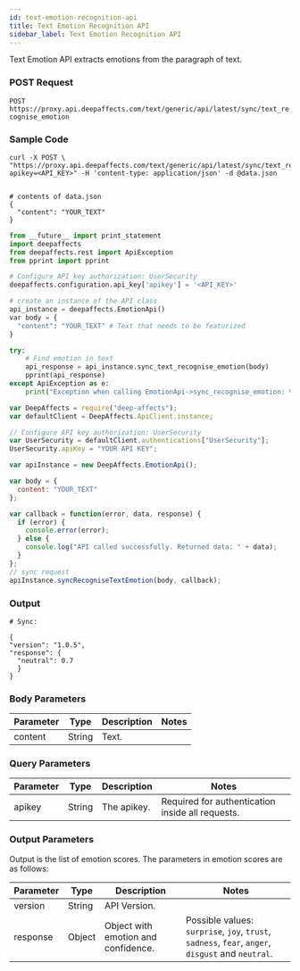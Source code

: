 ```yaml
---
id: text-emotion-recognition-api
title: Text Emotion Recognition API
sidebar_label: Text Emotion Recognition API
---
```


Text Emotion API extracts emotions from the paragraph of text.

### POST Request

`POST https://proxy.api.deepaffects.com/text/generic/api/latest/sync/text_recognise_emotion`

### Sample Code

<!--DOCUSAURUS_CODE_TABS-->

<!--Shell-->

```shell
curl -X POST \
"https://proxy.api.deepaffects.com/text/generic/api/latest/sync/text_recognise_emotion?apikey=<API_KEY>" -H 'content-type: application/json' -d @data.json


# contents of data.json
{
  "content": "YOUR_TEXT"
}
```
<!--Python-->

```python
from __future__ import print_statement
import deepaffects
from deepaffects.rest import ApiException
from pprint import pprint

# Configure API key authorization: UserSecurity
deepaffects.configuration.api_key['apikey'] = '<API_KEY>'

# create an instance of the API class
api_instance = deepaffects.EmotionApi()
var body = {
  "content": "YOUR_TEXT" # Text that needs to be featurized
}

try:
    # Find emotion in text
    api_response = api_instance.sync_text_recognise_emotion(body)
    pprint(api_response)
except ApiException as e:
    print("Exception when calling EmotionApi->sync_recognise_emotion: %s\n" % e)
```

<!--Javascript-->

```javascript
var DeepAffects = require("deep-affects");
var defaultClient = DeepAffects.ApiClient.instance;

// Configure API key authorization: UserSecurity
var UserSecurity = defaultClient.authentications["UserSecurity"];
UserSecurity.apiKey = "YOUR API KEY";

var apiInstance = new DeepAffects.EmotionApi();

var body = {
  content: "YOUR_TEXT"
};

var callback = function(error, data, response) {
  if (error) {
    console.error(error);
  } else {
    console.log("API called successfully. Returned data: " + data);
  }
};
// sync request
apiInstance.syncRecogniseTextEmotion(body, callback);
```

<!--END_DOCUSAURUS_CODE_TABS-->


### Output

```shell
# Sync:

{
"version": "1.0.5",
"response": {
  "neutral": 0.7
  }
}
```


### Body Parameters

| Parameter | Type   | Description | Notes |
| --------- | ------ | ----------- | ----- |
| content   | String | Text.       |       |

### Query Parameters

| Parameter | Type   | Description | Notes                                            |
| --------- | ------ | ----------- | ------------------------------------------------ |
| apikey    | String | The apikey. | Required for authentication inside all requests. |

### Output Parameters

Output is the list of emotion scores. The parameters in emotion scores are as follows:

| Parameter | Type   | Description                         | Notes |
| --------- | ------ | ----------------------------------- | ----- |
| version   | String | API Version.                        |       |
| response  | Object | Object with emotion and confidence. | Possible values: `surprise`, `joy`, `trust`, `sadness`, `fear`, `anger`, `disgust` and `neutral`. |
